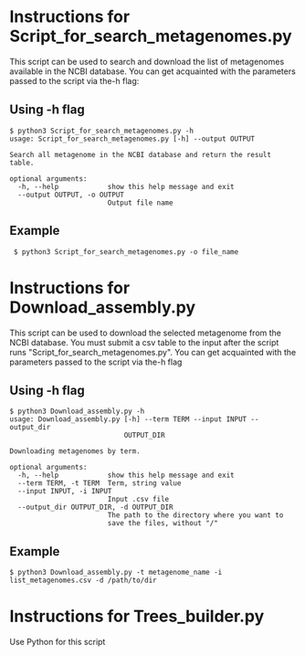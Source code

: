 # Instructions for Script_for_search_metagenomes.py

This script can be used to search and download the list of metagenomes available in the NCBI database. You can get acquainted with the parameters passed to the script via the-h flag:

## Using -h flag

```
$ python3 Script_for_search_metagenomes.py -h
usage: Script_for_search_metagenomes.py [-h] --output OUTPUT

Search all metagenome in the NCBI database and return the result table.

optional arguments:
  -h, --help            show this help message and exit
  --output OUTPUT, -o OUTPUT
                        Output file name
```
## Example

``` $ python3 Script_for_search_metagenomes.py -o file_name```

# Instructions for Download_assembly.py

This script can be used to download the selected metagenome from the NCBI database. You must submit a csv table to the input after the script runs "Script_for_search_metagenomes.py". You can get acquainted with the parameters passed to the script via the-h flag

## Using -h flag
```
$ python3 Download_assembly.py -h
usage: Download_assembly.py [-h] --term TERM --input INPUT --output_dir
                            OUTPUT_DIR

Downloading metagenomes by term.

optional arguments:
  -h, --help            show this help message and exit
  --term TERM, -t TERM  Term, string value
  --input INPUT, -i INPUT
                        Input .csv file
  --output_dir OUTPUT_DIR, -d OUTPUT_DIR
                        The path to the directory where you want to
                        save the files, without "/"
```
## Example
```
$ python3 Download_assembly.py -t metagenome_name -i list_metagenomes.csv -d /path/to/dir
```

# Instructions for Trees_builder.py

Use Python for this script
